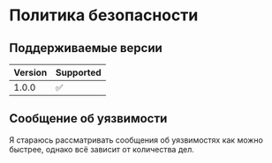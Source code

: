 # Политика безопасности

## Поддерживаемые версии

| Version | Supported          |
|---------| ------------------ |
| 1.0.0   | :white_check_mark: |

## Сообщение об уязвимости

Я стараюсь рассматривать сообщения об уязвимостях как можно быстрее, однако всё зависит от количества дел.